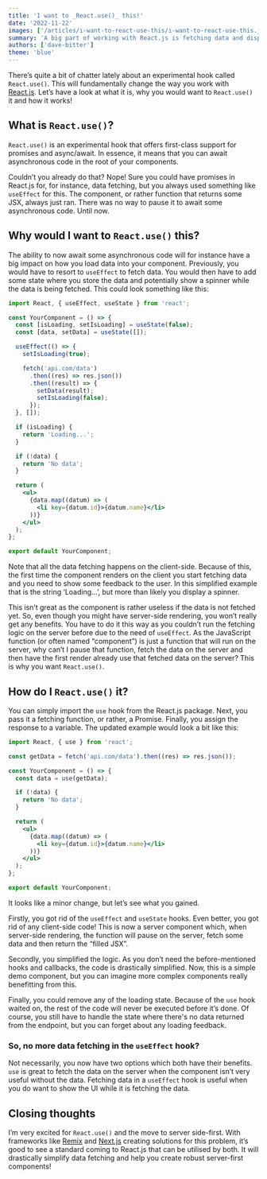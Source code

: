 ```yaml
---
title: 'I want to _React.use()_ this!'
date: '2022-11-22'
images: ['/articles/i-want-to-react-use-this/i-want-to-react-use-this.jpg']
summary: 'A big part of working with React.js is fetching data and displaying the results. Let’s see how the new React.use() hook can can help you!'
authors: ['dave-bitter']
theme: 'blue'
---
```


There’s quite a bit of chatter lately about an experimental hook called `React.use()`. This will fundamentally change the way you work with [React.js](https://reactjs.org/). Let’s have a look at what it is, why you would want to `React.use()` it and how it works!

## What is `React.use()`?

`React.use()` is an experimental hook that offers first-class support for promises and async/await. In essence, it means that you can await asynchronous code in the root of your components.

Couldn’t you already do that? Nope! Sure you could have promises in React.js for, for instance, data fetching, but you always used something like `useEffect` for this. The component, or rather function that returns some JSX, always just ran. There was no way to pause it to await some asynchronous code. Until now.

## Why would I want to `React.use()` this?

The ability to now await some asynchronous code will for instance have a big impact on how you load data into your component. Previously, you would have to resort to `useEffect` to fetch data. You would then have to add some state where you store the data and potentially show a spinner while the data is being fetched. This could look something like this:

```jsx
import React, { useEffect, useState } from 'react';

const YourComponent = () => {
  const [isLoading, setIsLoading] = useState(false);
  const [data, setData] = useState([]);

  useEffect(() => {
    setIsLoading(true);

    fetch('api.com/data')
      .then((res) => res.json())
      .then((result) => {
        setData(result);
        setIsLoading(false);
      });
  }, []);

  if (isLoading) {
    return 'Loading...';
  }

  if (!data) {
    return 'No data';
  }

  return (
    <ul>
      {data.map((datum) => (
        <li key={datum.id}>{datum.name}</li>
      ))}
    </ul>
  );
};

export default YourComponent;
```

Note that all the data fetching happens on the client-side. Because of this, the first time the component renders on the client you start fetching data and you need to show some feedback to the user. In this simplified example that is the string ‘Loading…’, but more than likely you display a spinner.

This isn’t great as the component is rather useless if the data is not fetched yet. So, even though you might have server-side rendering, you won’t really get any benefits. You have to do it this way as you couldn’t run the fetching logic on the server before due to the need of `useEffect`. As the JavaScript function (or often named “component”) is just a function that will run on the server, why can’t I pause that function, fetch the data on the server and then have the first render already use that fetched data on the server? This is why you want `React.use()`.

## How do I `React.use()` it?

You can simply import the `use` hook from the React.js package. Next, you pass it a fetching function, or rather, a Promise. Finally, you assign the response to a variable. The updated example would look a bit like this:

```jsx
import React, { use } from 'react';

const getData = fetch('api.com/data').then((res) => res.json());

const YourComponent = () => {
  const data = use(getData);

  if (!data) {
    return 'No data';
  }

  return (
    <ul>
      {data.map((datum) => (
        <li key={datum.id}>{datum.name}</li>
      ))}
    </ul>
  );
};

export default YourComponent;
```

It looks like a minor change, but let’s see what you gained.

Firstly, you got rid of the `useEffect` and `useState` hooks. Even better, you got rid of any client-side code! This is now a server component which, when server-side rendering, the function will pause on the server, fetch some data and then return the “filled JSX”.

Secondly, you simplified the logic. As you don’t need the before-mentioned hooks and callbacks, the code is drastically simplified. Now, this is a simple demo component, but you can imagine more complex components really benefitting from this.

Finally, you could remove any of the loading state. Because of the `use` hook waited on, the rest of the code will never be executed before it’s done. Of course, you still have to handle the state where there's no data returned from the endpoint, but you can forget about any loading feedback.

### So, no more data fetching in the `useEffect` hook?

Not necessarily, you now have two options which both have their benefits. `use` is great to fetch the data on the server when the component isn’t very useful without the data. Fetching data in a `useEffect` hook is useful when you do want to show the UI while it is fetching the data.

## Closing thoughts

I’m very excited for `React.use()` and the move to server side-first. With frameworks like [Remix](https://remix.run/) and [Next.js](https://nextjs.org/) creating solutions for this problem, it’s good to see a standard coming to React.js that can be utilised by both. It will drastically simplify data fetching and help you create robust server-first components!
